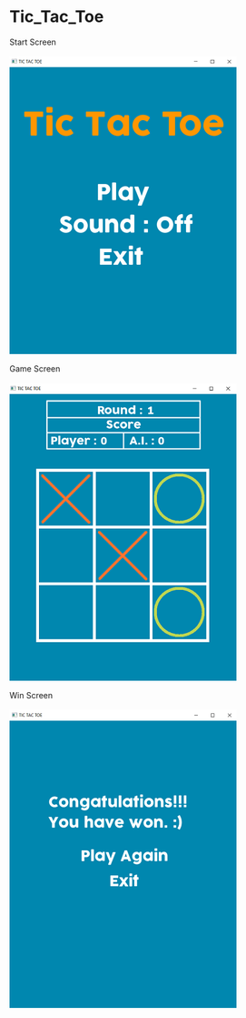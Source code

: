 # Tic_Tac_Toe

Start Screen
<br>
<br>
![Screenshot](Images/Start_Screen.png)

Game Screen
<br>
<br>
![Screenshot](Images/Play_Screen.png)

Win Screen
<br>
<br>
![image](Images/Win_Screen.png)
